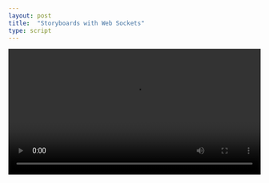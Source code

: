 ```yaml
---
layout: post
title:  "Storyboards with Web Sockets"
type: script
---
```

<section>
	<iiif-storyboard ws="https://intense-hamlet-45148.herokuapp.com" annotationlist="https://dnoneill.github.io/annotate/annotations/wh234bz9013-0001-list.json" styling="controller: true; fullpage: true;"></iiif-storyboard>
</section>
<section>
<video controls="" width="100%">
  <source src="https://ncsu-libraries.github.io/iiif-annotation/videos/websockets.m4v" type="video/mp4">
</video>
</section>